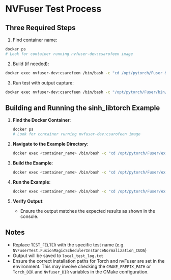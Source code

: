 # NVFuser Test Process

## Three Required Steps

1. Find container name:
```bash
docker ps
# Look for container running nvfuser-dev:csarofeen image
```

2. Build (if needed):
```bash
docker exec nvfuser-dev:csarofeen /bin/bash -c "cd /opt/pytorch/Fuser && pip install . -v"
```

3. Run test with output capture:
```bash
docker exec nvfuser-dev:csarofeen /bin/bash -c "/opt/pytorch/Fuser/bin/test_nvfuser --gtest_filter='TEST_FILTER' ; echo '=== TEST COMPLETE ==='" > local_test_log.txt 2>&1
```

## Building and Running the sinh_libtorch Example

1. **Find the Docker Container**:
   ```bash
   docker ps
   # Look for container running nvfuser-dev:csarofeen image
   ```

2. **Navigate to the Example Directory**:
   ```bash
   docker exec <container_name> /bin/bash -c "cd /opt/pytorch/Fuser/examples/sinh_libtorch"
   ```

3. **Build the Example**:
   ```bash
   docker exec <container_name> /bin/bash -c "cd /opt/pytorch/Fuser/examples/sinh_libtorch && make"
   ```

4. **Run the Example**:
   ```bash
   docker exec <container_name> /bin/bash -c "cd /opt/pytorch/Fuser/examples/sinh_libtorch && ./sinh_example"
   ```

5. **Verify Output**:
   - Ensure the output matches the expected results as shown in the console.

## Notes
- Replace `TEST_FILTER` with the specific test name (e.g. `NVFuserTest.FusionMagicSchedulerInstanceNormalization_CUDA`)
- Output will be saved to `local_test_log.txt`
- Ensure the correct installation paths for Torch and nvFuser are set in the environment. This may involve checking the `CMAKE_PREFIX_PATH` or `Torch_DIR` and `Nvfuser_DIR` variables in the CMake configuration. 